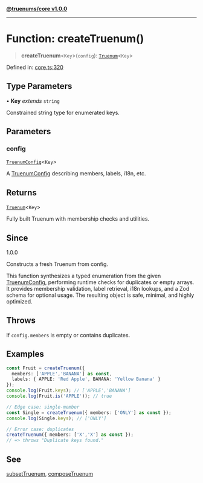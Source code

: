 [**@truenums/core v1.0.0**](../index.md)

***

# Function: createTruenum()

> **createTruenum**\<`Key`\>(`config`): [`Truenum`](../interfaces/Truenum.md)\<`Key`\>

Defined in: [core.ts:320](https://github.com/ethan-wickstrom/truenums/blob/555f5131e8b27e1a76143a8cb6719b9ff10450ea/src/core.ts#L320)

## Type Parameters

• **Key** *extends* `string`

Constrained string type for enumerated keys.

## Parameters

### config

[`TruenumConfig`](../interfaces/TruenumConfig.md)\<`Key`\>

A [TruenumConfig](../interfaces/TruenumConfig.md) describing members, labels, i18n, etc.

## Returns

[`Truenum`](../interfaces/Truenum.md)\<`Key`\>

Fully built Truenum with membership checks and utilities.

## Since

1.0.0

Constructs a fresh Truenum from config.

This function synthesizes a typed enumeration from the given [TruenumConfig](../interfaces/TruenumConfig.md),
performing runtime checks for duplicates or empty arrays. It provides membership
validation, label retrieval, i18n lookups, and a Zod schema for optional usage.
The resulting object is safe, minimal, and highly optimized.

## Throws

If `config.members` is empty or contains duplicates.

## Examples

```ts
const Fruit = createTruenum({
  members: ['APPLE','BANANA'] as const,
  labels: { APPLE: 'Red Apple', BANANA: 'Yellow Banana' }
});
console.log(Fruit.keys); // ['APPLE','BANANA']
console.log(Fruit.is('APPLE')); // true
```

```ts
// Edge case: single-member
const Single = createTruenum({ members: ['ONLY'] as const });
console.log(Single.keys); // ['ONLY']
```

```ts
// Error case: duplicates
createTruenum({ members: ['X','X'] as const });
// => throws "Duplicate keys found."
```

## See

[subsetTruenum](subsetTruenum.md), [composeTruenum](composeTruenum.md)
